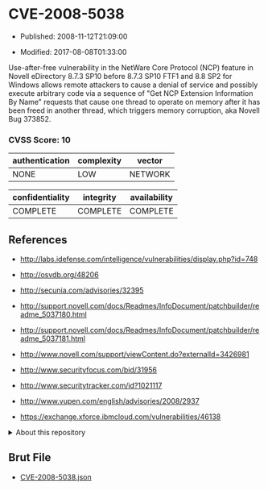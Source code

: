 # CVE-2008-5038

- Published: 2008-11-12T21:09:00

- Modified: 2017-08-08T01:33:00

Use-after-free vulnerability in the NetWare Core Protocol (NCP) feature in Novell eDirectory 8.7.3 SP10 before 8.7.3 SP10 FTF1 and 8.8 SP2 for Windows allows remote attackers to cause a denial of service and possibly execute arbitrary code via a sequence of "Get NCP Extension Information By Name" requests that cause one thread to operate on memory after it has been freed in another thread, which triggers memory corruption, aka Novell Bug 373852.

### CVSS Score: **10**

| authentication | complexity | vector |
| --- | --- | --- |
| NONE | LOW | NETWORK |

| confidentiality | integrity | availability |
| --- | --- | --- |
| COMPLETE | COMPLETE | COMPLETE |

## References

* http://labs.idefense.com/intelligence/vulnerabilities/display.php?id=748

* http://osvdb.org/48206

* http://secunia.com/advisories/32395

* http://support.novell.com/docs/Readmes/InfoDocument/patchbuilder/readme_5037180.html

* http://support.novell.com/docs/Readmes/InfoDocument/patchbuilder/readme_5037181.html

* http://www.novell.com/support/viewContent.do?externalId=3426981

* http://www.securityfocus.com/bid/31956

* http://www.securitytracker.com/id?1021117

* http://www.vupen.com/english/advisories/2008/2937

* https://exchange.xforce.ibmcloud.com/vulnerabilities/46138

<details>
<summary>About this repository</summary> 

  This repository is part of the project [Live Hack CVE](https://github.com/Live-Hack-CVE). Main website can be found [www.live-hack.org](https://www.live-hack.org) 
  
  Made by [Sn0wAlice](https://github.com/Sn0wAlice) for the people that care about security and need to have a feed of the latest CVEs. Hope you enjoy it, don't forget to star the repo and follow me on [Twitter](https://twitter.com/Sn0wAlice) and [Github](https://github.com/Sn0wAlice). And that is my [personnal website](https://www.alice-snow.me/)

  - [Home Page](https://github.com/Live-Hack-CVE)
  - [Framework](https://github.com/Live-Hack-CVE/cve-framework)
  - [CVE database](https://github.com/Live-Hack-CVE/full_database)
  - [Changelog](https://github.com/Live-Hack-CVE/Changelog)
</details>

## Brut File

* [CVE-2008-5038.json](https://raw.githubusercontent.com/Live-Hack-CVE/full_database/main/cves/2008/CVE-2008-5038.json)

